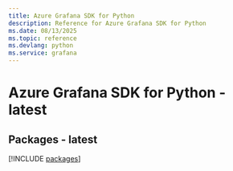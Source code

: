 ```yaml
---
title: Azure Grafana SDK for Python
description: Reference for Azure Grafana SDK for Python
ms.date: 08/13/2025
ms.topic: reference
ms.devlang: python
ms.service: grafana
---
```

# Azure Grafana SDK for Python - latest
## Packages - latest
[!INCLUDE [packages](grafana-index.md)]